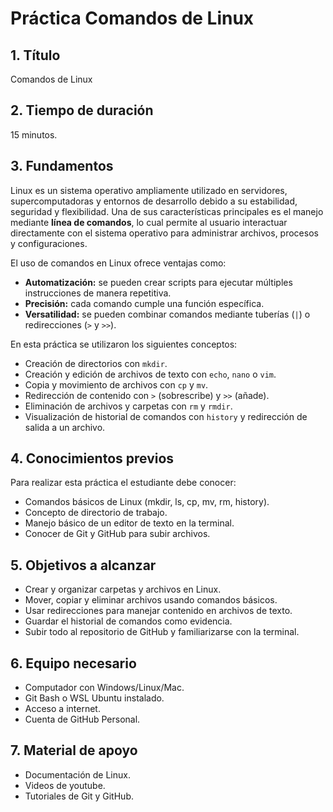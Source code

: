 # Práctica Comandos de Linux  

## 1. Título  
Comandos de Linux

## 2. Tiempo de duración  
15 minutos.  

## 3. Fundamentos  

Linux es un sistema operativo ampliamente utilizado en servidores, supercomputadoras y entornos de desarrollo debido a su estabilidad, seguridad y flexibilidad. Una de sus características principales es el manejo mediante **línea de comandos**, lo cual permite al usuario interactuar directamente con el sistema operativo para administrar archivos, procesos y configuraciones.  

El uso de comandos en Linux ofrece ventajas como:  
- **Automatización:** se pueden crear scripts para ejecutar múltiples instrucciones de manera repetitiva.  
- **Precisión:** cada comando cumple una función específica.  
- **Versatilidad:** se pueden combinar comandos mediante tuberías (`|`) o redirecciones (`>` y `>>`).  

En esta práctica se utilizaron los siguientes conceptos:  

- Creación de directorios con `mkdir`.  
- Creación y edición de archivos de texto con `echo`, `nano` o `vim`.  
- Copia y movimiento de archivos con `cp` y `mv`.  
- Redirección de contenido con `>` (sobrescribe) y `>>` (añade).  
- Eliminación de archivos y carpetas con `rm` y `rmdir`.  
- Visualización de historial de comandos con `history` y redirección de salida a un archivo.  

## 4. Conocimientos previos  

Para realizar esta práctica el estudiante debe conocer:  
- Comandos básicos de Linux (mkdir, ls, cp, mv, rm, history).  
- Concepto de directorio de trabajo.  
- Manejo básico de un editor de texto en la terminal.  
- Conocer de Git y GitHub para subir archivos.  

## 5. Objetivos a alcanzar  

- Crear y organizar carpetas y archivos en Linux.
- Mover, copiar y eliminar archivos usando comandos básicos.
- Usar redirecciones para manejar contenido en archivos de texto.
- Guardar el historial de comandos como evidencia.
- Subir todo al repositorio de GitHub y familiarizarse con la terminal.
  
## 6. Equipo necesario  

- Computador con Windows/Linux/Mac.  
- Git Bash o WSL Ubuntu instalado.  
- Acceso a internet.  
- Cuenta de GitHub Personal.  

## 7. Material de apoyo  

- Documentación de Linux.
- Videos de youtube. 
- Tutoriales de Git y GitHub.  
